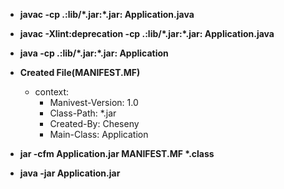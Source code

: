 - **javac -cp .:lib/\*.jar:\*.jar: Application.java**
- **javac -Xlint:deprecation -cp .:lib/\*.jar:\*.jar: Application.java**
- **java -cp .:lib/\*.jar:\*.jar: Application**

- **Created File(MANIFEST.MF)**
	- context:
		- Manivest-Version: 1.0
		- Class-Path: *.jar
		- Created-By: Cheseny
		- Main-Class: Application

- **jar -cfm Application.jar MANIFEST.MF \*.class**
- **java -jar Application.jar**
